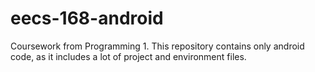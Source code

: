 # eecs-168-android

Coursework from Programming 1. This repository contains only android code, as it includes a lot of project and environment files.
